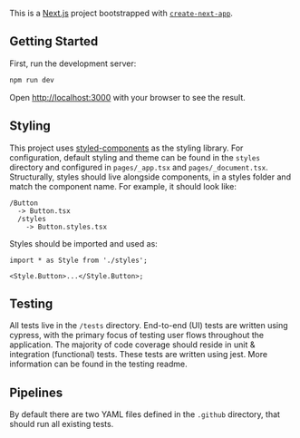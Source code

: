 This is a [Next.js](https://nextjs.org/) project bootstrapped with [`create-next-app`](https://github.com/vercel/next.js/tree/canary/packages/create-next-app).

## Getting Started

First, run the development server:

```bash
npm run dev
```

Open [http://localhost:3000](http://localhost:3000) with your browser to see the result.

## Styling

This project uses [styled-components](#) as the styling library. For configuration, default styling and theme can be found in the `styles` directory and configured in `pages/_app.tsx` and `pages/_document.tsx`. Structurally, styles should live alongside components, in a styles folder and match the component name. For example, it should look like:

```
/Button
  -> Button.tsx
  /styles
    -> Button.styles.tsx

```

Styles should be imported and used as:

```tsx
import * as Style from './styles';

<Style.Button>...</Style.Button>;
```

## Testing

All tests live in the `/tests` directory. End-to-end (UI) tests are written using cypress, with the primary focus of testing user flows throughout the application. The majority of code coverage should reside in unit & integration (functional) tests. These tests are written using jest. More information can be found in the testing readme.

## Pipelines

By default there are two YAML files defined in the `.github` directory, that should run all existing tests.
